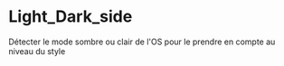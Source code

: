# Light_Dark_side
Détecter le mode sombre ou clair de l'OS pour le prendre en compte au niveau du style
